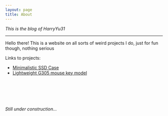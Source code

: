 ```yaml
---
layout: page
title: About
---
```


*This is the blog of HarryYu31*

-----
Hello there! This is a website on all sorts of weird projects I do, just for fun though, nothing serious

Links to projects:
* <a href="{{ site.baseurl }}/_posts/2020-09-17-ssd-case/"> Minimalistic SSD Case</a>
* <a href="{{ site.baseurl }}/_posts/2020-09-17-mouse-key/"> Lightweight G305 mouse key model</a>





<br><br><br><br><br>*Still under construction...*<br><br><br>
